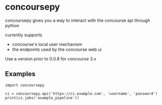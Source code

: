 # concoursepy
concoursepy gives you a way to interact with the concourse api through python

currently supports
 * concourse's local user mechanism
 * the endpoints used by the concourse web ui

Use a version prior to 0.0.8 for concourse 3.x

## Examples
```python3
import concoursepy

ci = concoursepy.api('https://ci.example.com', 'username', 'password')
print(ci.jobs('example_pipeline'))
```
